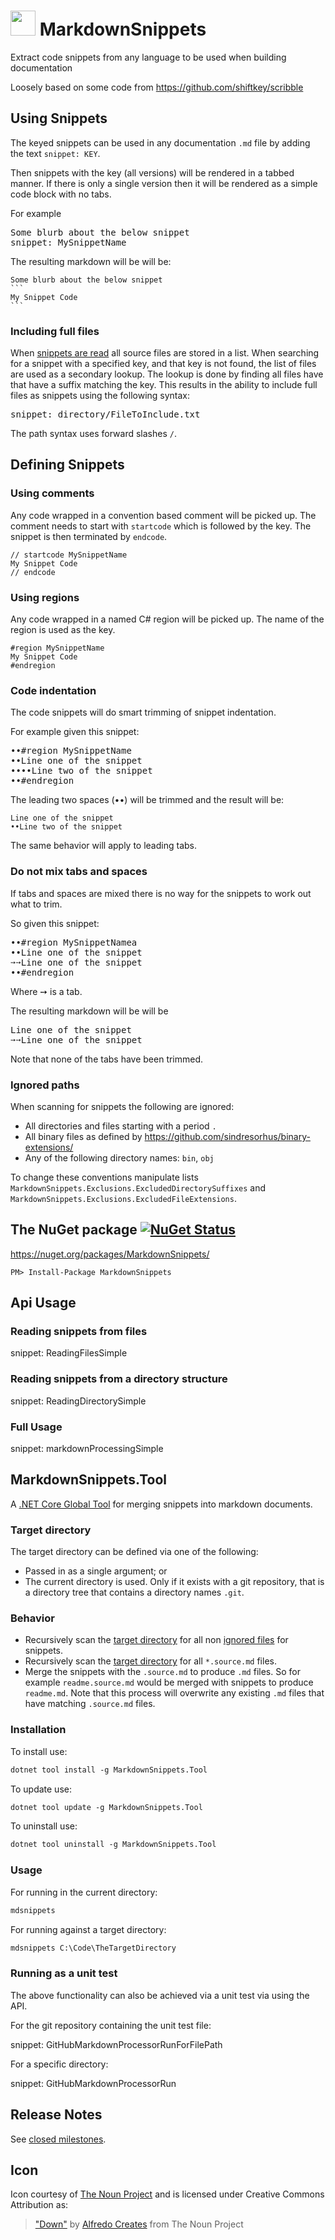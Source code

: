 # <img src="https://raw.githubusercontent.com/SimonCropp/MarkdownSnippets/master/src/icon.png" height="40px"> MarkdownSnippets

Extract code snippets from any language to be used when building documentation

Loosely based on some code from  https://github.com/shiftkey/scribble


## Using Snippets

The keyed snippets can be used in any documentation `.md` file by adding the text `snippet: KEY`.

Then snippets with the key (all versions) will be rendered in a tabbed manner. If there is only a single version then it will be rendered as a simple code block with no tabs.

For example

<pre>
Some blurb about the below snippet
snippet&#58; MySnippetName
</pre>

The resulting markdown will be will be:

    Some blurb about the below snippet
    ```
    My Snippet Code
    ```


### Including full files

When [snippets are read](#reading-snippets-from-files) all source files are stored in a list. When searching for a snippet with a specified key, and that key is not found, the list of files are used as a secondary lookup. The lookup is done by finding all files have that have a suffix matching the key. This results in the ability to include full files as snippets using the following syntax:

<pre>
snippet&#58; directory/FileToInclude.txt
</pre>

The path syntax uses forward slashes `/`.


## Defining Snippets


### Using comments

Any code wrapped in a convention based comment will be picked up. The comment needs to start with `startcode` which is followed by the key. The snippet is then terminated by `endcode`.

```
// startcode MySnippetName
My Snippet Code
// endcode
```


### Using regions

Any code wrapped in a named C# region will be picked up. The name of the region is used as the key.

```
#region MySnippetName
My Snippet Code
#endregion
```


### Code indentation

The code snippets will do smart trimming of snippet indentation.

For example given this snippet:

<pre>
&#8226;&#8226;#region MySnippetName
&#8226;&#8226;Line one of the snippet
&#8226;&#8226;&#8226;&#8226;Line two of the snippet
&#8226;&#8226;#endregion
</pre>

The leading two spaces (&#8226;&#8226;) will be trimmed and the result will be:

```
Line one of the snippet
••Line two of the snippet
```

The same behavior will apply to leading tabs.


### Do not mix tabs and spaces

If tabs and spaces are mixed there is no way for the snippets to work out what to trim.

So given this snippet:

<pre>
&#8226;&#8226;#region MySnippetNamea
&#8226;&#8226;Line one of the snippet
&#10137;&#10137;Line one of the snippet
&#8226;&#8226;#endregion
</pre>

Where &#10137; is a tab.

The resulting markdown will be will be

<pre>
Line one of the snippet
&#10137;&#10137;Line one of the snippet
</pre>

Note that none of the tabs have been trimmed.


### Ignored paths

When scanning for snippets the following are ignored:

 * All directories and files starting with a period `.`
 * All binary files as defined by https://github.com/sindresorhus/binary-extensions/
 * Any of the following directory names: `bin`, `obj`

To change these conventions manipulate lists `MarkdownSnippets.Exclusions.ExcludedDirectorySuffixes` and `MarkdownSnippets.Exclusions.ExcludedFileExtensions`.


## The NuGet package [![NuGet Status](http://img.shields.io/nuget/v/MarkdownSnippets.svg?style=flat)](https://www.nuget.org/packages/MarkdownSnippets/)

https://nuget.org/packages/MarkdownSnippets/

    PM> Install-Package MarkdownSnippets


## Api Usage


### Reading snippets from files

snippet: ReadingFilesSimple


### Reading snippets from a directory structure

snippet: ReadingDirectorySimple


### Full Usage

snippet: markdownProcessingSimple


## MarkdownSnippets.Tool

A [.NET Core Global Tool](https://docs.microsoft.com/en-us/dotnet/core/tools/global-tools) for merging snippets into markdown documents.


### Target directory

The target directory can be defined via one of the following:

 * Passed in as a single argument; or
 * The current directory is used. Only if it exists with a git repository, that is a directory tree that contains a directory names `.git`.


### Behavior

 * Recursively scan the [target directory](#target-directory) for all non [ignored files](#ignore-paths) for snippets.
 * Recursively scan the [target directory](#target-directory) for all `*.source.md` files.
 * Merge the snippets with the `.source.md` to produce `.md` files. So for example `readme.source.md` would be merged with snippets to produce `readme.md`. Note that this process will overwrite any existing `.md` files that have matching `.source.md` files.


### Installation

To install use:

```ps
dotnet tool install -g MarkdownSnippets.Tool
```

To update use:

```ps
dotnet tool update -g MarkdownSnippets.Tool
```

To uninstall use:

```ps
dotnet tool uninstall -g MarkdownSnippets.Tool
```


### Usage

For running in the current directory:

```ps
mdsnippets
```

For running against a target directory:

```ps
mdsnippets C:\Code\TheTargetDirectory
```


### Running as a unit test

The above functionality can also be achieved via a unit test via using the API.

For the git repository containing the unit test file:

snippet: GitHubMarkdownProcessorRunForFilePath

For a specific directory:

snippet: GitHubMarkdownProcessorRun


## Release Notes

See [closed milestones](https://github.com/SimonCropp/MarkdownSnippets/milestones?state=closed).


## Icon

Icon courtesy of [The Noun Project](http://thenounproject.com) and is licensed under Creative Commons Attribution as:

> ["Down"](https://thenounproject.com/AlfredoCreates/collection/arrows-5-glyph/) by [Alfredo Creates](https://thenounproject.com/AlfredoCreates) from The Noun Project
